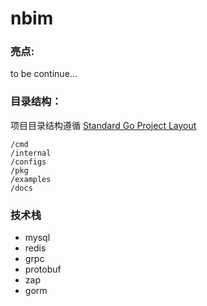 # nbim

### 亮点:

to be continue...

### 目录结构：

项目目录结构遵循 [Standard Go Project Layout](https://github.com/golang-standards/project-layout)

~~~
/cmd
/internal
/configs
/pkg
/examples
/docs

~~~

### 技术栈

- mysql
- redis
- grpc
- protobuf
- zap
- gorm